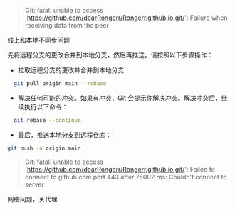 > Git: fatal: unable to access 'https://github.com/dearRongerr/Rongerr.github.io.git/': Failure when receiving data from the peer

线上和本地不同步问题

先将远程分支的更改合并到本地分支，然后再推送。请按照以下步骤操作：

- 拉取远程分支的更改并合并到本地分支：

 ```bash
   git pull origin main --rebase
 ```

- 解决任何可能的冲突。如果有冲突，Git 会提示你解决冲突。解决冲突后，继续执行以下命令：

 ```bash
   git rebase --continue
 ```

- 最后，推送本地分支到远程仓库：


```bash
git push -u origin main
```



> Git: fatal: unable to access 'https://github.com/dearRongerr/Rongerr.github.io.git/': Failed to connect to github.com port 443 after 75002 ms: Couldn't connect to server

网络问题，关代理



